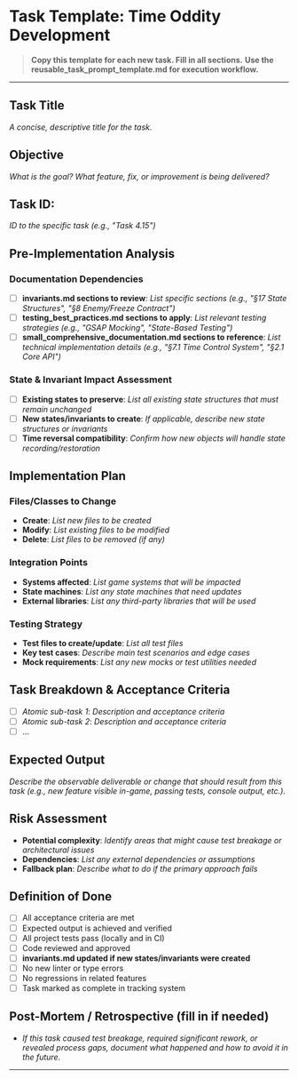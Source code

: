 # Task Template: Time Oddity Development

> **Copy this template for each new task. Fill in all sections.**
> **Use the reusable_task_prompt_template.md for execution workflow.**

---

## Task Title
_A concise, descriptive title for the task._

## Objective
_What is the goal? What feature, fix, or improvement is being delivered?_

## Task ID: 
_ID to the specific task (e.g., "Task 4.15")_

## Pre-Implementation Analysis

### Documentation Dependencies
- [ ] **invariants.md sections to review**: _List specific sections (e.g., "§17 State Structures", "§8 Enemy/Freeze Contract")_
- [ ] **testing_best_practices.md sections to apply**: _List relevant testing strategies (e.g., "GSAP Mocking", "State-Based Testing")_
- [ ] **small_comprehensive_documentation.md sections to reference**: _List technical implementation details (e.g., "§7.1 Time Control System", "§2.1 Core API")_

### State & Invariant Impact Assessment
- [ ] **Existing states to preserve**: _List all existing state structures that must remain unchanged_
- [ ] **New states/invariants to create**: _If applicable, describe new state structures or invariants_
- [ ] **Time reversal compatibility**: _Confirm how new objects will handle state recording/restoration_

## Implementation Plan

### Files/Classes to Change
- **Create**: _List new files to be created_
- **Modify**: _List existing files to be modified_
- **Delete**: _List files to be removed (if any)_

### Integration Points
- **Systems affected**: _List game systems that will be impacted_
- **State machines**: _List any state machines that need updates_
- **External libraries**: _List any third-party libraries that will be used_

### Testing Strategy
- **Test files to create/update**: _List all test files_
- **Key test cases**: _Describe main test scenarios and edge cases_
- **Mock requirements**: _List any new mocks or test utilities needed_

## Task Breakdown & Acceptance Criteria
- [ ] _Atomic sub-task 1_: _Description and acceptance criteria_
- [ ] _Atomic sub-task 2_: _Description and acceptance criteria_
- [ ] ...

## Expected Output
_Describe the observable deliverable or change that should result from this task (e.g., new feature visible in-game, passing tests, console output, etc.)._

## Risk Assessment
- **Potential complexity**: _Identify areas that might cause test breakage or architectural issues_
- **Dependencies**: _List any external dependencies or assumptions_
- **Fallback plan**: _Describe what to do if the primary approach fails_

## Definition of Done
- [ ] All acceptance criteria are met
- [ ] Expected output is achieved and verified
- [ ] All project tests pass (locally and in CI)
- [ ] Code reviewed and approved
- [ ] **invariants.md updated if new states/invariants were created**
- [ ] No new linter or type errors
- [ ] No regressions in related features
- [ ] Task marked as complete in tracking system

## Post-Mortem / Retrospective (fill in if needed)
- _If this task caused test breakage, required significant rework, or revealed process gaps, document what happened and how to avoid it in the future._

--- 